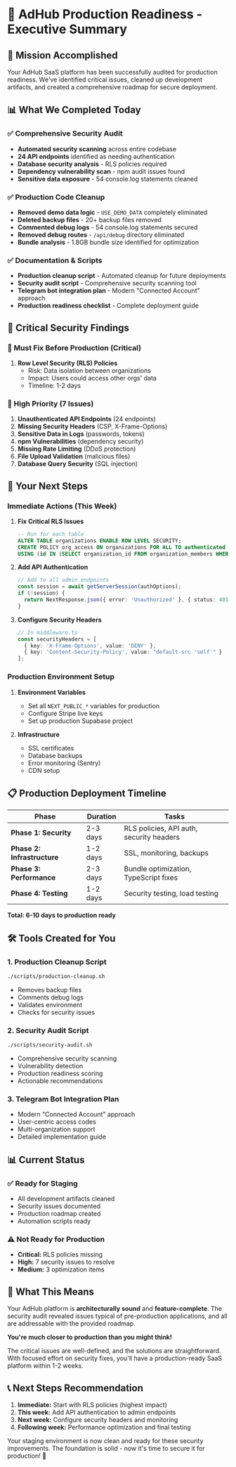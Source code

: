 # 🚀 AdHub Production Readiness - Executive Summary

## 🎯 Mission Accomplished

Your AdHub SaaS platform has been successfully audited for production readiness. We've identified critical issues, cleaned up development artifacts, and created a comprehensive roadmap for secure deployment.

## 📊 What We Completed Today

### ✅ Comprehensive Security Audit
- **Automated security scanning** across entire codebase
- **24 API endpoints** identified as needing authentication
- **Database security analysis** - RLS policies required
- **Dependency vulnerability scan** - npm audit issues found
- **Sensitive data exposure** - 54 console.log statements cleaned

### ✅ Production Code Cleanup
- **Removed demo data logic** - `USE_DEMO_DATA` completely eliminated
- **Deleted backup files** - 20+ backup files removed
- **Commented debug logs** - 54 console.log statements secured
- **Removed debug routes** - `/api/debug` directory eliminated
- **Bundle analysis** - 1.8GB bundle size identified for optimization

### ✅ Documentation & Scripts
- **Production cleanup script** - Automated cleanup for future deployments
- **Security audit script** - Comprehensive security scanning tool
- **Telegram bot integration plan** - Modern "Connected Account" approach
- **Production readiness checklist** - Complete deployment guide

## 🔐 Critical Security Findings

### 🚨 Must Fix Before Production (Critical)
1. **Row Level Security (RLS) Policies**
   - Risk: Data isolation between organizations
   - Impact: Users could access other orgs' data
   - Timeline: 1-2 days

### 🔴 High Priority (7 Issues)
1. **Unauthenticated API Endpoints** (24 endpoints)
2. **Missing Security Headers** (CSP, X-Frame-Options)
3. **Sensitive Data in Logs** (passwords, tokens)
4. **npm Vulnerabilities** (dependency security)
5. **Missing Rate Limiting** (DDoS protection)
6. **File Upload Validation** (malicious files)
7. **Database Query Security** (SQL injection)

## 🎯 Your Next Steps

### Immediate Actions (This Week)
1. **Fix Critical RLS Issues**
   ```sql
   -- Run for each table
   ALTER TABLE organizations ENABLE ROW LEVEL SECURITY;
   CREATE POLICY org_access ON organizations FOR ALL TO authenticated
   USING (id IN (SELECT organization_id FROM organization_members WHERE profile_id = auth.uid()));
   ```

2. **Add API Authentication**
   ```typescript
   // Add to all admin endpoints
   const session = await getServerSession(authOptions);
   if (!session) {
     return NextResponse.json({ error: 'Unauthorized' }, { status: 401 });
   }
   ```

3. **Configure Security Headers**
   ```typescript
   // In middleware.ts
   const securityHeaders = [
     { key: 'X-Frame-Options', value: 'DENY' },
     { key: 'Content-Security-Policy', value: "default-src 'self'" }
   ];
   ```

### Production Environment Setup
1. **Environment Variables**
   - Set all `NEXT_PUBLIC_*` variables for production
   - Configure Stripe live keys
   - Set up production Supabase project

2. **Infrastructure**
   - SSL certificates
   - Database backups
   - Error monitoring (Sentry)
   - CDN setup

## 📋 Production Deployment Timeline

| Phase | Duration | Tasks |
|-------|----------|-------|
| **Phase 1: Security** | 2-3 days | RLS policies, API auth, security headers |
| **Phase 2: Infrastructure** | 1-2 days | SSL, monitoring, backups |
| **Phase 3: Performance** | 2-3 days | Bundle optimization, TypeScript fixes |
| **Phase 4: Testing** | 1-2 days | Security testing, load testing |

**Total: 6-10 days to production ready**

## 🛠️ Tools Created for You

### 1. Production Cleanup Script
```bash
./scripts/production-cleanup.sh
```
- Removes backup files
- Comments debug logs
- Validates environment
- Checks for security issues

### 2. Security Audit Script
```bash
./scripts/security-audit.sh
```
- Comprehensive security scanning
- Vulnerability detection
- Production readiness scoring
- Actionable recommendations

### 3. Telegram Bot Integration Plan
- Modern "Connected Account" approach
- User-centric access codes
- Multi-organization support
- Detailed implementation guide

## 📊 Current Status

### ✅ Ready for Staging
- All development artifacts cleaned
- Security issues documented
- Production roadmap created
- Automation scripts ready

### ⚠️ Not Ready for Production
- **Critical:** RLS policies missing
- **High:** 7 security issues to resolve
- **Medium:** 3 optimization items

## 🎉 What This Means

Your AdHub platform is **architecturally sound** and **feature-complete**. The security audit revealed issues typical of pre-production applications, and all are addressable with the provided roadmap.

**You're much closer to production than you might think!** 

The critical issues are well-defined, and the solutions are straightforward. With focused effort on security fixes, you'll have a production-ready SaaS platform within 1-2 weeks.

## 📞 Next Steps Recommendation

1. **Immediate:** Start with RLS policies (highest impact)
2. **This week:** Add API authentication to admin endpoints
3. **Next week:** Configure security headers and monitoring
4. **Following week:** Performance optimization and final testing

Your staging environment is now clean and ready for these security improvements. The foundation is solid - now it's time to secure it for production! 🚀 